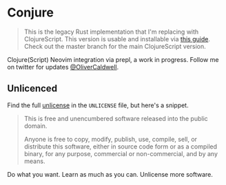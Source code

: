 # Conjure

> This is the legacy Rust implementation that I'm replacing with ClojureScript. This version is usable and installable via [this guide](https://gist.github.com/Olical/8ddc726c41112be5eb450b12954d81f0). Check out the master branch for the main ClojureScript version.

Clojure(Script) Neovim integration via prepl, a work in progress. Follow me on twitter for updates [@OliverCaldwell](https://twitter.com/OliverCaldwell).

## Unlicenced

Find the full [unlicense][] in the `UNLICENSE` file, but here's a snippet.

>This is free and unencumbered software released into the public domain.
>
>Anyone is free to copy, modify, publish, use, compile, sell, or distribute this software, either in source code form or as a compiled binary, for any purpose, commercial or non-commercial, and by any means.

Do what you want. Learn as much as you can. Unlicense more software.

[unlicense]: http://unlicense.org/
